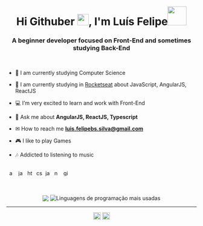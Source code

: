 <!-- APRESENTAÇÃO -->
<h1 align="center">Hi Githuber <img src="https://raw.githubusercontent.com/MartinHeinz/MartinHeinz/master/wave.gif" width="30px">, I'm Luís Felipe<img src='https://user-images.githubusercontent.com/5713670/87202985-820dcb80-c2b6-11ea-9f56-7ec461c497c3.gif' width="50"></h1>
<h3 align="center">A beginner developer focused on Front-End and sometimes studying Back-End</h3> <br>

<!-- SOBRE MIM -->
- 🌱 I am currently studying Computer Science

- 🌱 I am currently studying in [Rocketseat](https://github.com/Rocketseat) about JavaScript, AngularJS, ReactJS

- 💻 I’m very excited to learn and work with Front-End

- 💬 Ask me about **AngularJS, ReactJS, Typescript**

- ✉ How to reach me **luis.felipebs.silva@gmail.com**

- 🎮 I like to play Games

- 🎶 Addicted to listening to music

<!-- TECNOLOGIAS -->
<p align="left"><br>&nbsp;
    <img src="https://raw.githubusercontent.com/NyctibiusVII/NyctibiusVII/91512fb6550afd5a726a174a4d3fd2f86118d2be/.github/tecSvg/android.svg" alt="android" height="16" width="16"/>&nbsp;
    <img src="https://raw.githubusercontent.com/NyctibiusVII/NyctibiusVII/91512fb6550afd5a726a174a4d3fd2f86118d2be/.github/tecSvg/java.svg" alt="java" height="16" width="16"/>&nbsp;
    <img src="https://raw.githubusercontent.com/NyctibiusVII/NyctibiusVII/91512fb6550afd5a726a174a4d3fd2f86118d2be/.github/tecSvg/html5.svg" alt="html5" height="16" width="16"/>&nbsp;
    <img src="https://raw.githubusercontent.com/NyctibiusVII/NyctibiusVII/91512fb6550afd5a726a174a4d3fd2f86118d2be/.github/tecSvg/css3.svg" alt="css3" height="16" width="16"/>&nbsp;
    <img src="https://raw.githubusercontent.com/NyctibiusVII/NyctibiusVII/91512fb6550afd5a726a174a4d3fd2f86118d2be/.github/tecSvg/javascript.svg" alt="javascript" height="16" width="16"/>&nbsp;
    <img src="https://raw.githubusercontent.com/NyctibiusVII/NyctibiusVII/91512fb6550afd5a726a174a4d3fd2f86118d2be/.github/tecSvg/node.svg" alt="node" height="16" width="16"/>&nbsp;
    <img src="https://icongr.am/devicon/gitlab-original.svg?size=16&color=currentColor" alt="gitlab" height="16" width="16"/>&nbsp;
    <!-- https://devicon.dev/ -->
</p>
<br>

<!-- API | MYGITHUB -->
<p align="center">
    <img  align="center" src="https://github-readme-stats.vercel.app/api?username=Lipekline&show_icons=true&hide_border=true&theme=nightowl"/> 
    <img  align="center" src="https://github-readme-stats.vercel.app/api/top-langs/?username=Lipekline&layout=compact&hide_border=true&theme=nightowl" alt="Linguagens de programação mais usadas"/>
</p>
<!-- #282a36 | fbfbfb 
     #ff79c6 | 6651ab 
     #ff441e | ff3108 -->

---

<!-- REDES SOCIAIS -->
<p align="center">
    <a href="https://www.linkedin.com/in/luis-felipe-borges-silva-1905/" target="blank"><img align="center" src="https://raw.githubusercontent.com/NyctibiusVII/NyctibiusVII/91512fb6550afd5a726a174a4d3fd2f86118d2be/.github/linkedin.svg" alt="NyctibiusVII/Linkedin" height="20" width="20" /></a>
    <a href="https://www.instagram.com/luis.felipebs/" target="blank"><img align="center" src="https://raw.githubusercontent.com/NyctibiusVII/NyctibiusVII/91512fb6550afd5a726a174a4d3fd2f86118d2be/.github/instagram.svg" alt="NyctibiusVII/Instagram" height="20" width="20" /></a>
</p>

<!--
**NyctibiusVII/NyctibiusVII** is a ✨ _special_ ✨ repository because its `README.md` (this file) appears on your GitHub profile.

Here are some ideas to get you started:

- 🔭 I’m currently working on ...
- 🌱 I’m currently learning ...
- 👯 I’m looking to collaborate on ...
- 🤔 I’m looking for help with ...
- 💬 Ask me about ...
- 📫 How to reach me: ...
- 😄 Pronouns: ...
- ⚡ Fun fact: ...
-->
